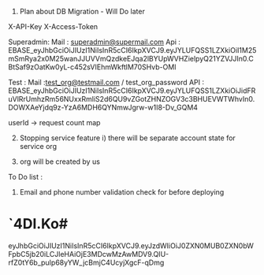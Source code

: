 1. Plan about DB Migration - Will Do later


X-API-Key
X-Access-Token


Superadmin:
Mail : superadmin@supermail.com
Api : EBASE_eyJhbGciOiJIUzI1NiIsInR5cCI6IkpXVCJ9.eyJYLUFQSS1LZXkiOiI1M25mSmRya2x0M25wanJJUVVmQzdkeEJqa2lBYUpWVHZielpyQ21YZVJJIn0.CBtSaf9zOatKw0yL-c452sVIEhmWkftlM70SHvb-OMI


Test :
Mail :test_org@testmail.com / test_org_password
API : EBASE_eyJhbGciOiJIUzI1NiIsInR5cCI6IkpXVCJ9.eyJYLUFQSS1LZXkiOiJidFRuVlRrUmhzRm56NUxxRmliS2d6QU9vZGotZHNZOGV3c3BHUEVWTWhvIn0.DOWXAeYjdq9z-YzA6MDH6QYNmwJgrw-w1I8-Dv_GQM4


userId -> request count map


2. Stopping service feature
    i) there will be separate account state for service org

3. org will be created by us 


To Do list :
1. Email and phone number validation check for before deploying

# `4DI.Ko#
eyJhbGciOiJIUzI1NiIsInR5cCI6IkpXVCJ9.eyJzdWIiOiJ0ZXN0MUB0ZXN0bWFpbC5jb20iLCJleHAiOjE3MDcwMzAwMDV9.QIU-rfZ0tY6b_puIp68yYW_jcBmjC4UcyjXgcF-qDmg
